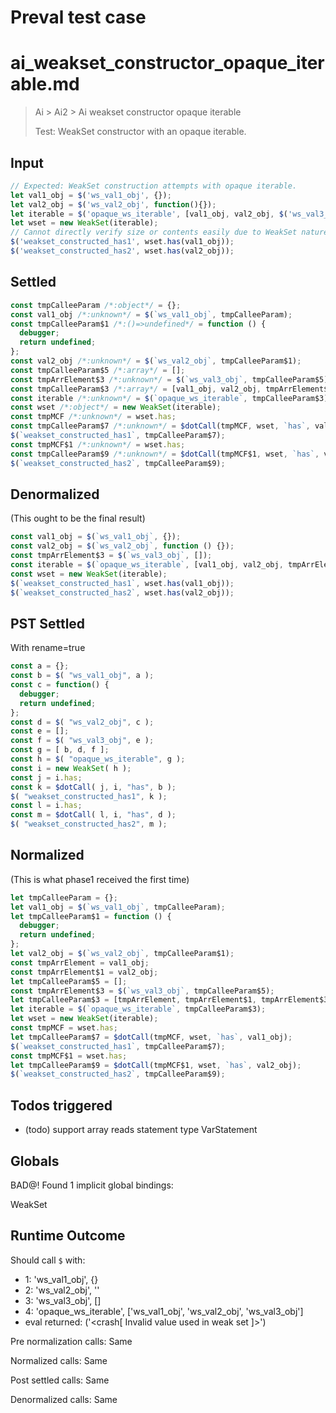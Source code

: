 # Preval test case

# ai_weakset_constructor_opaque_iterable.md

> Ai > Ai2 > Ai weakset constructor opaque iterable
>
> Test: WeakSet constructor with an opaque iterable.

## Input

`````js filename=intro
// Expected: WeakSet construction attempts with opaque iterable.
let val1_obj = $('ws_val1_obj', {});
let val2_obj = $('ws_val2_obj', function(){});
let iterable = $('opaque_ws_iterable', [val1_obj, val2_obj, $('ws_val3_obj', []) ]);
let wset = new WeakSet(iterable);
// Cannot directly verify size or contents easily due to WeakSet nature.
$('weakset_constructed_has1', wset.has(val1_obj));
$('weakset_constructed_has2', wset.has(val2_obj));
`````


## Settled


`````js filename=intro
const tmpCalleeParam /*:object*/ = {};
const val1_obj /*:unknown*/ = $(`ws_val1_obj`, tmpCalleeParam);
const tmpCalleeParam$1 /*:()=>undefined*/ = function () {
  debugger;
  return undefined;
};
const val2_obj /*:unknown*/ = $(`ws_val2_obj`, tmpCalleeParam$1);
const tmpCalleeParam$5 /*:array*/ = [];
const tmpArrElement$3 /*:unknown*/ = $(`ws_val3_obj`, tmpCalleeParam$5);
const tmpCalleeParam$3 /*:array*/ = [val1_obj, val2_obj, tmpArrElement$3];
const iterable /*:unknown*/ = $(`opaque_ws_iterable`, tmpCalleeParam$3);
const wset /*:object*/ = new WeakSet(iterable);
const tmpMCF /*:unknown*/ = wset.has;
const tmpCalleeParam$7 /*:unknown*/ = $dotCall(tmpMCF, wset, `has`, val1_obj);
$(`weakset_constructed_has1`, tmpCalleeParam$7);
const tmpMCF$1 /*:unknown*/ = wset.has;
const tmpCalleeParam$9 /*:unknown*/ = $dotCall(tmpMCF$1, wset, `has`, val2_obj);
$(`weakset_constructed_has2`, tmpCalleeParam$9);
`````


## Denormalized
(This ought to be the final result)

`````js filename=intro
const val1_obj = $(`ws_val1_obj`, {});
const val2_obj = $(`ws_val2_obj`, function () {});
const tmpArrElement$3 = $(`ws_val3_obj`, []);
const iterable = $(`opaque_ws_iterable`, [val1_obj, val2_obj, tmpArrElement$3]);
const wset = new WeakSet(iterable);
$(`weakset_constructed_has1`, wset.has(val1_obj));
$(`weakset_constructed_has2`, wset.has(val2_obj));
`````


## PST Settled
With rename=true

`````js filename=intro
const a = {};
const b = $( "ws_val1_obj", a );
const c = function() {
  debugger;
  return undefined;
};
const d = $( "ws_val2_obj", c );
const e = [];
const f = $( "ws_val3_obj", e );
const g = [ b, d, f ];
const h = $( "opaque_ws_iterable", g );
const i = new WeakSet( h );
const j = i.has;
const k = $dotCall( j, i, "has", b );
$( "weakset_constructed_has1", k );
const l = i.has;
const m = $dotCall( l, i, "has", d );
$( "weakset_constructed_has2", m );
`````


## Normalized
(This is what phase1 received the first time)

`````js filename=intro
let tmpCalleeParam = {};
let val1_obj = $(`ws_val1_obj`, tmpCalleeParam);
let tmpCalleeParam$1 = function () {
  debugger;
  return undefined;
};
let val2_obj = $(`ws_val2_obj`, tmpCalleeParam$1);
const tmpArrElement = val1_obj;
const tmpArrElement$1 = val2_obj;
let tmpCalleeParam$5 = [];
const tmpArrElement$3 = $(`ws_val3_obj`, tmpCalleeParam$5);
let tmpCalleeParam$3 = [tmpArrElement, tmpArrElement$1, tmpArrElement$3];
let iterable = $(`opaque_ws_iterable`, tmpCalleeParam$3);
let wset = new WeakSet(iterable);
const tmpMCF = wset.has;
let tmpCalleeParam$7 = $dotCall(tmpMCF, wset, `has`, val1_obj);
$(`weakset_constructed_has1`, tmpCalleeParam$7);
const tmpMCF$1 = wset.has;
let tmpCalleeParam$9 = $dotCall(tmpMCF$1, wset, `has`, val2_obj);
$(`weakset_constructed_has2`, tmpCalleeParam$9);
`````


## Todos triggered


- (todo) support array reads statement type VarStatement


## Globals


BAD@! Found 1 implicit global bindings:

WeakSet


## Runtime Outcome


Should call `$` with:
 - 1: 'ws_val1_obj', {}
 - 2: 'ws_val2_obj', '<function>'
 - 3: 'ws_val3_obj', []
 - 4: 'opaque_ws_iterable', ['ws_val1_obj', 'ws_val2_obj', 'ws_val3_obj']
 - eval returned: ('<crash[ Invalid value used in weak set ]>')

Pre normalization calls: Same

Normalized calls: Same

Post settled calls: Same

Denormalized calls: Same
